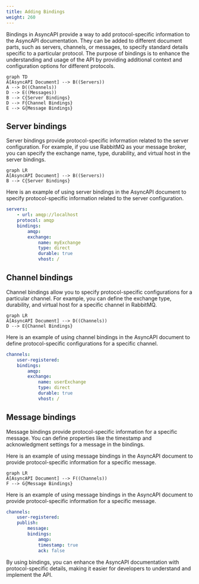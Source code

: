 ```yaml
---
title: Adding Bindings
weight: 260
---
```


Bindings in AsyncAPI provide a way to add protocol-specific information to the AsyncAPI documentation. They can be added to different document parts, such as servers, channels, or messages, to specify standard details specific to a particular protocol. The purpose of bindings is to enhance the understanding and usage of the API by providing additional context and configuration options for different protocols.

```mermaid
graph TD
A[AsyncAPI Document] --> B((Servers))
A --> D((Channels))
D --> E((Messages))
B --> C{Server Bindings}
D --> F{Channel Bindings}
E --> G{Message Bindings}
```

## Server bindings

Server bindings provide protocol-specific information related to the server configuration. For example, if you use RabbitMQ as your message broker, you can specify the exchange name, type, durability, and virtual host in the server bindings.

```mermaid
graph LR
A[AsyncAPI Document] --> B((Servers))
B --> C{Server Bindings}
```

Here is an example of using server bindings in the AsyncAPI document to specify protocol-specific information related to the server configuration.

```yml
servers:
    - url: amqp://localhost
    protocol: amqp
    bindings:
        amqp:
        exchange:
            name: myExchange
            type: direct
            durable: true
            vhost: /
```

## Channel bindings

Channel bindings allow you to specify protocol-specific configurations for a particular channel. For example, you can define the exchange type, durability, and virtual host for a specific channel in RabbitMQ.

```mermaid
graph LR
A[AsyncAPI Document] --> D((Channels))
D --> E{Channel Bindings}
```

 Here is an example of using channel bindings in the AsyncAPI document to define protocol-specific configurations for a specific channel.

```yml
channels:
    user-registered:
    bindings:
        amqp:
        exchange:
            name: userExchange
            type: direct
            durable: true
            vhost: /
```

## Message bindings

Message bindings provide protocol-specific information for a specific message. You can define properties like the timestamp and acknowledgment settings for a message in the bindings.

Here is an example of using message bindings in the AsyncAPI document to provide protocol-specific information for a specific message.

```mermaid
graph LR
A[AsyncAPI Document] --> F((Channels))
F --> G{Message Bindings}
```

Here is an example of using message bindings in the AsyncAPI document to provide protocol-specific information for a specific message.

```yml
channels:
    user-registered:
    publish:
        message:
        bindings:
            amqp:
            timestamp: true
            ack: false
```

By using bindings, you can enhance the AsyncAPI documentation with protocol-specific details, making it easier for developers to understand and implement the API.
